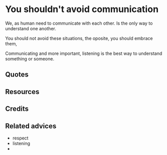 # You shouldn't avoid communication

We, as human need to communicate with each other. Is the only way to understand one another.

You should not avoid these situations, the oposite, you should embrace them,

Communicating and more important, listening is the best way to understand something or someone.



## Quotes

## Resources

## Credits

## Related advices

- respect
- listening
- 
<br/>